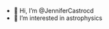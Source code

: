 - 👋 Hi, I’m @JenniferCastrocd
- 👀 I’m interested in astrophysics 

<!---
JenniferCastrocd/JenniferCastrocd is a ✨ special ✨ repository because its `README.md` (this file) appears on your GitHub profile.
You can click the Preview link to take a look at your changes.
--->
